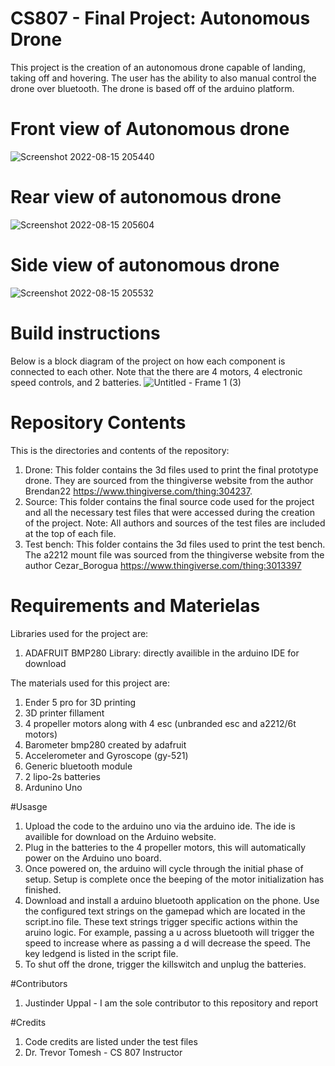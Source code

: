# CS807 - Final Project: Autonomous Drone
This project is the creation of an autonomous drone capable of landing, taking off and hovering. The user has the ability to also manual control the drone over bluetooth. The drone is based off of the arduino platform.

# Front view of Autonomous drone 
![Screenshot 2022-08-15 205440](https://user-images.githubusercontent.com/111323535/184788481-43c00640-b747-4dfa-9cf0-d7c03a7f4f0c.png)
# Rear view of autonomous drone
![Screenshot 2022-08-15 205604](https://user-images.githubusercontent.com/111323535/184788647-2dd8464c-1a93-4b0f-afa7-4c2e22d8d021.png)
# Side view of autonomous drone
![Screenshot 2022-08-15 205532](https://user-images.githubusercontent.com/111323535/184788595-664bfbf9-445d-43b0-95ab-5fedf00a0046.png)

# Build instructions
Below is a block diagram of the project on how each component is connected to each other. Note that the there are 4 motors, 4 electronic speed controls, and 2 batteries.
![Untitled - Frame 1 (3)](https://user-images.githubusercontent.com/111323535/184789134-a539e0c1-d1bf-44fb-b3a9-93628ab459d4.jpg)

# Repository Contents
This is the directories and contents of the repository:
1. Drone: This folder contains the 3d files used to print the final prototype drone. They are sourced from the thingiverse website from the author Brendan22 https://www.thingiverse.com/thing:304237. 
2. Source: This folder contains the final source code used for the project and all the necessary test files that were accessed during the creation of the project. Note: All authors and sources of the test files are included at the top of each file. 
3. Test bench: This folder contains the 3d files used to print the test bench. The a2212 mount file was sourced from the thingiverse website from the author Cezar_Borogua https://www.thingiverse.com/thing:3013397

# Requirements and Materielas
Libraries used for the project are:
1. ADAFRUIT BMP280 Library: directly availible in the arduino IDE for download

The materials used for this project are:
1. Ender 5 pro for 3D printing
2. 3D printer fillament 
3. 4 propeller motors along with 4 esc (unbranded esc and a2212/6t motors)
4. Barometer bmp280 created by adafruit
5. Accelerometer and Gyroscope (gy-521)
6. Generic bluetooth module
7. 2 lipo-2s batteries 
8. Ardunino Uno

#Usasge 
1. Upload the code to the arduino uno via the arduino ide. The ide is availible for download on the Arduino website. 
2. Plug in the batteries to the 4 propeller motors, this will automatically power on the Arduino uno board. 
3. Once powered on, the arduino will cycle through the initial phase of setup. Setup is complete once the beeping of the motor initialization has finished. 
4. Download and install a arduino bluetooth application on the phone. Use the configured text strings on the gamepad which are located in the script.ino file. These text strings trigger specific actions within the aruino logic. For example, passing a u across bluetooth will trigger the speed to increase where as passing a d will decrease the speed. The key ledgend is listed in the script file. 
5. To shut off the drone, trigger the killswitch and unplug the batteries. 

#Contributors
1. Justinder Uppal - I am the sole contributor to this repository and report

#Credits
1. Code credits are listed under the test files 
2. Dr. Trevor Tomesh - CS 807 Instructor
